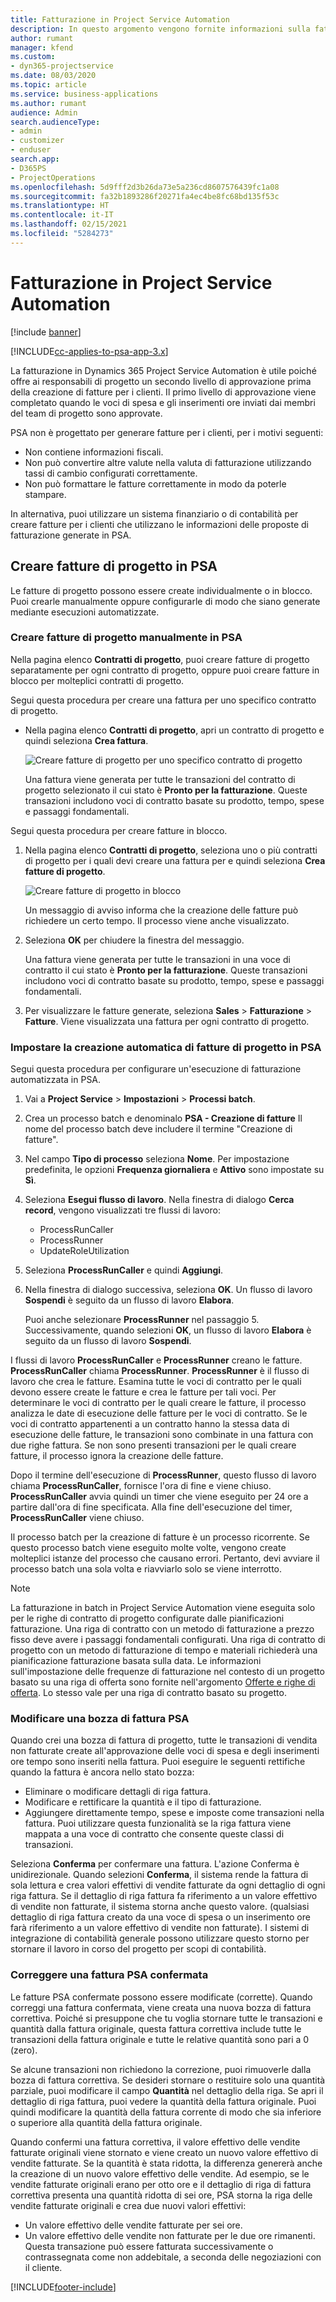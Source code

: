 ```yaml
---
title: Fatturazione in Project Service Automation
description: In questo argomento vengono fornite informazioni sulla fatturazione.
author: rumant
manager: kfend
ms.custom:
- dyn365-projectservice
ms.date: 08/03/2020
ms.topic: article
ms.service: business-applications
ms.author: rumant
audience: Admin
search.audienceType:
- admin
- customizer
- enduser
search.app:
- D365PS
- ProjectOperations
ms.openlocfilehash: 5d9fff2d3b26da73e5a236cd8607576439fc1a08
ms.sourcegitcommit: fa32b1893286f20271fa4ec4be8fc68bd135f53c
ms.translationtype: HT
ms.contentlocale: it-IT
ms.lasthandoff: 02/15/2021
ms.locfileid: "5284273"
---
```

# <a name="invoicing-in-project-service-automation"></a>Fatturazione in Project Service Automation

[!include [banner](../includes/psa-now-project-operations.md)]

[!INCLUDE[cc-applies-to-psa-app-3.x](../includes/cc-applies-to-psa-app-3x.md)]

La fatturazione in Dynamics 365 Project Service Automation è utile poiché offre ai responsabili di progetto un secondo livello di approvazione prima della creazione di fatture per i clienti. Il primo livello di approvazione viene completato quando le voci di spesa e gli inserimenti ore inviati dai membri del team di progetto sono approvate.

PSA non è progettato per generare fatture per i clienti, per i motivi seguenti:

- Non contiene informazioni fiscali.
- Non può convertire altre valute nella valuta di fatturazione utilizzando tassi di cambio configurati correttamente.
- Non può formattare le fatture correttamente in modo da poterle stampare.

In alternativa, puoi utilizzare un sistema finanziario o di contabilità per creare fatture per i clienti che utilizzano le informazioni delle proposte di fatturazione generate in PSA.

## <a name="creating-project-invoices-in-psa"></a>Creare fatture di progetto in PSA

Le fatture di progetto possono essere create individualmente o in blocco. Puoi crearle manualmente oppure configurarle di modo che siano generate mediante esecuzioni automatizzate.

### <a name="manually-create-project-invoices-in-psa"></a>Creare fatture di progetto manualmente in PSA

Nella pagina elenco **Contratti di progetto**, puoi creare fatture di progetto separatamente per ogni contratto di progetto, oppure puoi creare fatture in blocco per molteplici contratti di progetto.

Segui questa procedura per creare una fattura per uno specifico contratto di progetto.

- Nella pagina elenco **Contratti di progetto**, apri un contratto di progetto e quindi seleziona **Crea fattura**.

    ![Creare fatture di progetto per uno specifico contratto di progetto](media/CreateProjectInvoicesOneByOne.png)

    Una fattura viene generata per tutte le transazioni del contratto di progetto selezionato il cui stato è **Pronto per la fatturazione**. Queste transazioni includono voci di contratto basate su prodotto, tempo, spese e passaggi fondamentali.

Segui questa procedura per creare fatture in blocco.

1. Nella pagina elenco **Contratti di progetto**, seleziona uno o più contratti di progetto per i quali devi creare una fattura per e quindi seleziona **Crea fatture di progetto**.

    ![Creare fatture di progetto in blocco](media/CreateProjectInvoicesBulk.png)

    Un messaggio di avviso informa che la creazione delle fatture può richiedere un certo tempo. Il processo viene anche visualizzato.

2. Seleziona **OK** per chiudere la finestra del messaggio.

    Una fattura viene generata per tutte le transazioni in una voce di contratto il cui stato è **Pronto per la fatturazione**. Queste transazioni includono voci di contratto basate su prodotto, tempo, spese e passaggi fondamentali.

3. Per visualizzare le fatture generate, seleziona **Sales** \> **Fatturazione** \> **Fatture**. Viene visualizzata una fattura per ogni contratto di progetto.

### <a name="set-up-automated-creation-of-project-invoices-in-psa"></a>Impostare la creazione automatica di fatture di progetto in PSA

Segui questa procedura per configurare un'esecuzione di fatturazione automatizzata in PSA.

1. Vai a **Project Service** \> **Impostazioni** \> **Processi batch**.
2. Crea un processo batch e denominalo **PSA - Creazione di fatture** Il nome del processo batch deve includere il termine "Creazione di fatture".
3. Nel campo **Tipo di processo** seleziona **Nome**. Per impostazione predefinita, le opzioni **Frequenza giornaliera** e **Attivo** sono impostate su **Sì**.
4. Seleziona **Esegui flusso di lavoro**. Nella finestra di dialogo **Cerca record**, vengono visualizzati tre flussi di lavoro:

    - ProcessRunCaller
    - ProcessRunner
    - UpdateRoleUtilization

5. Seleziona **ProcessRunCaller** e quindi **Aggiungi**.
6. Nella finestra di dialogo successiva, seleziona **OK**. Un flusso di lavoro **Sospendi** è seguito da un flusso di lavoro **Elabora**.

    Puoi anche selezionare **ProcessRunner** nel passaggio 5. Successivamente, quando selezioni **OK**, un flusso di lavoro **Elabora** è seguito da un flusso di lavoro **Sospendi**.

I flussi di lavoro **ProcessRunCaller** e **ProcessRunner** creano le fatture. **ProcessRunCaller** chiama **ProcessRunner**. **ProcessRunner** è il flusso di lavoro che crea le fatture. Esamina tutte le voci di contratto per le quali devono essere create le fatture e crea le fatture per tali voci. Per determinare le voci di contratto per le quali creare le fatture, il processo analizza le date di esecuzione delle fatture per le voci di contratto. Se le voci di contratto appartenenti a un contratto hanno la stessa data di esecuzione delle fatture, le transazioni sono combinate in una fattura con due righe fattura. Se non sono presenti transazioni per le quali creare fatture, il processo ignora la creazione delle fatture.

Dopo il termine dell'esecuzione di **ProcessRunner**, questo flusso di lavoro chiama **ProcessRunCaller**, fornisce l'ora di fine e viene chiuso. **ProcessRunCaller** avvia quindi un timer che viene eseguito per 24 ore a partire dall'ora di fine specificata. Alla fine dell'esecuzione del timer, **ProcessRunCaller** viene chiuso.

Il processo batch per la creazione di fatture è un processo ricorrente. Se questo processo batch viene eseguito molte volte, vengono create molteplici istanze del processo che causano errori. Pertanto, devi avviare il processo batch una sola volta e riavviarlo solo se viene interrotto.

> [!NOTE]
> La fatturazione in batch in Project Service Automation viene eseguita solo per le righe di contratto di progetto configurate dalle pianificazioni fatturazione. Una riga di contratto con un metodo di fatturazione a prezzo fisso deve avere i passaggi fondamentali configurati. Una riga di contratto di progetto con un metodo di fatturazione di tempo e materiali richiederà una pianificazione fatturazione basata sulla data. Le informazioni sull'impostazione delle frequenze di fatturazione nel contesto di un progetto basato su una riga di offerta sono fornite nell'argomento [Offerte e righe di offerta](basic-quote-lines.md#invoice-schedule). Lo stesso vale per una riga di contratto basato su progetto.      
 
### <a name="edit-a-draft-psa-invoice"></a>Modificare una bozza di fattura PSA

Quando crei una bozza di fattura di progetto, tutte le transazioni di vendita non fatturate create all'approvazione delle voci di spesa e degli inserimenti ore tempo sono inseriti nella fattura. Puoi eseguire le seguenti rettifiche quando la fattura è ancora nello stato bozza:

- Eliminare o modificare dettagli di riga fattura.
- Modificare e rettificare la quantità e il tipo di fatturazione.
- Aggiungere direttamente tempo, spese e imposte come transazioni nella fattura. Puoi utilizzare questa funzionalità se la riga fattura viene mappata a una voce di contratto che consente queste classi di transazioni.

Seleziona **Conferma** per confermare una fattura. L'azione Conferma è unidirezionale. Quando selezioni **Conferma**, il sistema rende la fattura di sola lettura e crea valori effettivi di vendite fatturate da ogni dettaglio di ogni riga fattura. Se il dettaglio di riga fattura fa riferimento a un valore effettivo di vendite non fatturate, il sistema storna anche questo valore. (qualsiasi dettaglio di riga fattura creato da una voce di spesa o un inserimento ore farà riferimento a un valore effettivo di vendite non fatturate). I sistemi di integrazione di contabilità generale possono utilizzare questo storno per stornare il lavoro in corso del progetto per scopi di contabilità.

### <a name="correct-a-confirmed-psa-invoice"></a>Correggere una fattura PSA confermata

Le fatture PSA confermate possono essere modificate (corrette). Quando correggi una fattura confermata, viene creata una nuova bozza di fattura correttiva. Poiché si presuppone che tu voglia stornare tutte le transazioni e quantità dalla fattura originale, questa fattura correttiva include tutte le transazioni della fattura originale e tutte le relative quantità sono pari a 0 (zero).

Se alcune transazioni non richiedono la correzione, puoi rimuoverle dalla bozza di fattura correttiva. Se desideri stornare o restituire solo una quantità parziale, puoi modificare il campo **Quantità** nel dettaglio della riga. Se apri il dettaglio di riga fattura, puoi vedere la quantità della fattura originale. Puoi quindi modificare la quantità della fattura corrente di modo che sia inferiore o superiore alla quantità della fattura originale.

Quando confermi una fattura correttiva, il valore effettivo delle vendite fatturate originali viene stornato e viene creato un nuovo valore effettivo di vendite fatturate. Se la quantità è stata ridotta, la differenza genererà anche la creazione di un nuovo valore effettivo delle vendite. Ad esempio, se le vendite fatturate originali erano per otto ore e il dettaglio di riga di fattura correttiva presenta una quantità ridotta di sei ore, PSA storna la riga delle vendite fatturate originali e crea due nuovi valori effettivi:

- Un valore effettivo delle vendite fatturate per sei ore.
- Un valore effettivo delle vendite non fatturate per le due ore rimanenti. Questa transazione può essere fatturata successivamente o contrassegnata come non addebitale, a seconda delle negoziazioni con il cliente.


[!INCLUDE[footer-include](../includes/footer-banner.md)]